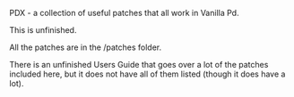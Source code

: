 PDX - a collection of useful patches that all work in Vanilla Pd.

This is unfinished.

All the patches are in the /patches folder.

There is an unfinished Users Guide that goes over a lot of the patches included here, but it does not have all of them listed (though it does have a lot).